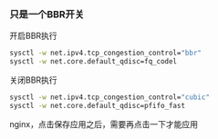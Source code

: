 ### 只是一个BBR开关
开启BBR执行
```sh
sysctl -w net.ipv4.tcp_congestion_control="bbr"
sysctl -w net.core.default_qdisc=fq_codel
```
关闭BBR执行
```sh
sysctl -w net.ipv4.tcp_congestion_control="cubic"
sysctl -w net.core.default_qdisc=pfifo_fast
```

nginx，点击保存应用之后，需要再点击一下才能应用
